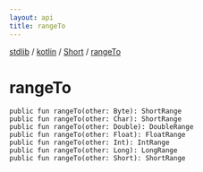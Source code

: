```yaml
---
layout: api
title: rangeTo
---
```

[stdlib](../../index.html) / [kotlin](../index.html) / [Short](index.html) / [rangeTo](rangeTo.html)

# rangeTo

```
public fun rangeTo(other: Byte): ShortRange
public fun rangeTo(other: Char): ShortRange
public fun rangeTo(other: Double): DoubleRange
public fun rangeTo(other: Float): FloatRange
public fun rangeTo(other: Int): IntRange
public fun rangeTo(other: Long): LongRange
public fun rangeTo(other: Short): ShortRange
```
